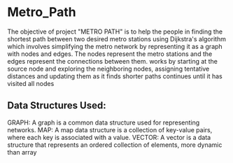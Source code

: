 # Metro_Path

The objective of project "METRO PATH" is to help the people in finding the shortest path between two desired metro stations using Dijkstra's algorithm which involves simplifying the metro network by representing it as a graph with nodes and edges. The nodes represent the metro stations and the edges represent the connections between them. works by starting at the source node and exploring the neighboring nodes, assigning tentative distances and updating them as it finds shorter paths  continues until it has visited all nodes

## Data Structures Used: 
GRAPH: A graph is a common data structure used for representing networks.
MAP: A map data structure is a collection of key-value pairs, where each key is associated with a value.
VECTOR: A vector is a data structure that represents an ordered collection of elements, more dynamic than array 
